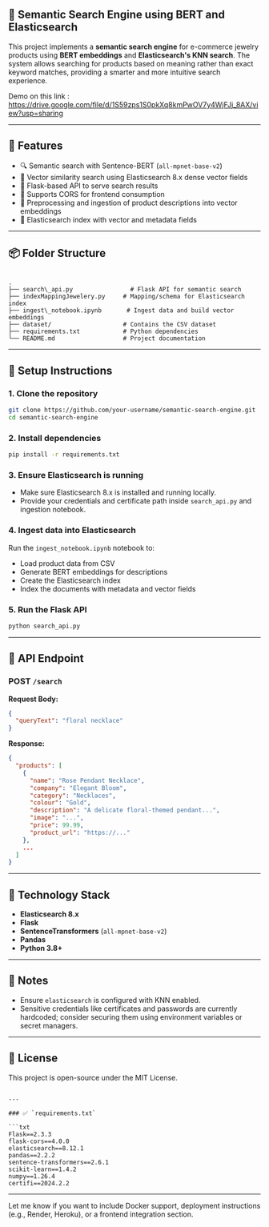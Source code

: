## 🧠 Semantic Search Engine using BERT and Elasticsearch

This project implements a **semantic search engine** for e-commerce jewelry products using **BERT embeddings** and **Elasticsearch's KNN search**. The system allows searching for products based on meaning rather than exact keyword matches, providing a smarter and more intuitive search experience.

Demo on this link : https://drive.google.com/file/d/1S59zps1S0pkXq8kmPwOV7y4WjFJj_8AX/view?usp=sharing


---

## 🚀 Features

- 🔍 Semantic search with Sentence-BERT (`all-mpnet-base-v2`)
- 🔎 Vector similarity search using Elasticsearch 8.x dense vector fields
- 🧾 Flask-based API to serve search results
- 🔗 Supports CORS for frontend consumption
- 🧠 Preprocessing and ingestion of product descriptions into vector embeddings
- 📁 Elasticsearch index with vector and metadata fields

---

## 📦 Folder Structure

```

.
├── search\_api.py                # Flask API for semantic search
├── indexMappingJewelery.py     # Mapping/schema for Elasticsearch index
├── ingest\_notebook.ipynb       # Ingest data and build vector embeddings
├── dataset/                    # Contains the CSV dataset
├── requirements.txt            # Python dependencies
└── README.md                   # Project documentation

````

---

## 🔧 Setup Instructions

### 1. Clone the repository

```bash
git clone https://github.com/your-username/semantic-search-engine.git
cd semantic-search-engine
````

### 2. Install dependencies

```bash
pip install -r requirements.txt
```

### 3. Ensure Elasticsearch is running

* Make sure Elasticsearch 8.x is installed and running locally.
* Provide your credentials and certificate path inside `search_api.py` and ingestion notebook.

### 4. Ingest data into Elasticsearch

Run the `ingest_notebook.ipynb` notebook to:

* Load product data from CSV
* Generate BERT embeddings for descriptions
* Create the Elasticsearch index
* Index the documents with metadata and vector fields

### 5. Run the Flask API

```bash
python search_api.py
```

---

## 🔄 API Endpoint

### POST `/search`

**Request Body:**

```json
{
  "queryText": "floral necklace"
}
```

**Response:**

```json
{
  "products": [
    {
      "name": "Rose Pendant Necklace",
      "company": "Elegant Bloom",
      "category": "Necklaces",
      "colour": "Gold",
      "description": "A delicate floral-themed pendant...",
      "image": "...",
      "price": 99.99,
      "product_url": "https://..."
    },
    ...
  ]
}
```

---

## 🧠 Technology Stack

* **Elasticsearch 8.x**
* **Flask**
* **SentenceTransformers** (`all-mpnet-base-v2`)
* **Pandas**
* **Python 3.8+**

---

## 📌 Notes

* Ensure `elasticsearch` is configured with KNN enabled.
* Sensitive credentials like certificates and passwords are currently hardcoded; consider securing them using environment variables or secret managers.

---

## 📜 License

This project is open-source under the MIT License.

````

---

### ✅ `requirements.txt`

```txt
Flask==2.3.3
flask-cors==4.0.0
elasticsearch==8.12.1
pandas==2.2.2
sentence-transformers==2.6.1
scikit-learn==1.4.2
numpy==1.26.4
certifi==2024.2.2
````

---

Let me know if you want to include Docker support, deployment instructions (e.g., Render, Heroku), or a frontend integration section.



